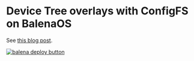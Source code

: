 # Device Tree overlays with ConfigFS on BalenaOS

See [this blog post](https://www.beagleboard.org/blog/2025-08-11-using-configfs-device-tree-overlays-with-balena).

[![balena deploy button](https://www.balena.io/deploy.svg)](https://dashboard.balena-cloud.com/deploy?repoUrl=https://github.com/jadonk/beagleplay-balena-configfs-dtbo&defaultDeviceType=beagleplay)
